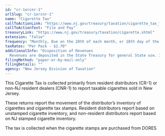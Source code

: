 ```yaml
---
id: "cr-1orcnr-1"
urlSlug: "cr-1orcnr-1"
name: "Cigarette Tax"
callToActionLink: "https://www.nj.gov/treasury/taxation/cigarette_tax_form.shtml"
callToActionText: "File and Pay"
treasuryLink: "https://www.nj.gov/treasury/taxation/cigarette.shtml"
extension: "false"
frequency: "Monthly, Due on the 20th of each month, or 10th day of the month if the distributor deals in non NJ stamped cigarettes"
taxRates: "Per Pack - $2.70"
additionalInfo: "Disposition of Revenues
  Revenues are deposited in the State Treasury for general State use. Initial collections of $391.5 million are deposited in the Health Care Subsidy Fund."
filingMethod: "paper-or-by-mail-only"
filingDetails: ""
agency: "New Jersey Division of Taxation"
---
```


This Cigarette Tax is collected primarily from resident distributors (CR-1) or non-NJ resident dealers (CNR-1) to report taxable cigarettes sold in New Jersey.

These returns report the movement of the distributor’s inventory of cigarettes and cigarette tax stamps. Resident distributors report based on unstamped cigarette inventory, and non-resident distributors report based on NJ stamped cigarette inventory.

The tax is collected when the cigarette stamps are purchased from DORES
